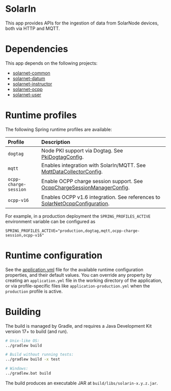 # SolarIn

This app provides APIs for the ingestion of data from SolarNode devices, both via HTTP and MQTT.

# Dependencies

This app depends on the following projects:

 * [solarnet-common][solarnet-common]
 * [solarnet-datum][solarnet-datum]
 * [solarnet-instructor][solarnet-instructor]
 * [solarnet-ocpp][solarnet-ocpp]
 * [solarnet-user][solarnet-user]
 
# Runtime profiles

The following Spring runtime profiles are available:

| Profile | Description |
|:--------|:------------|
| `dogtag` | Node PKI support via Dogtag. See [PkiDogtagConfig][PkiDogtagConfig]. |
| `mqtt` | Enables integration with SolarIn/MQTT. See [MqttDataCollectorConfig][MqttDataCollectorConfig]. |
| `ocpp-charge-session` | Enable OCPP charge session support. See [OcppChargeSessionManagerConfig][OcppChargeSessionManagerConfig]. |
| `ocpp-v16` | Enables OCPP v1.6 integration. See references to [SolarNetOcppConfiguration][SolarNetOcppConfiguration]. |

For example, in a production deployment the `SPRING_PROFILES_ACTIVE` environment variable can be
configured as

```
SPRING_PROFILES_ACTIVE="production,dogtag,mqtt,ocpp-charge-session,ocpp-v16"
```

# Runtime configuration

See the [application.yml][app-config] file for the available runtime configuration properties, and
their default values. You can override any property by creating an `application.yml` file in the
working directory of the application, or via profile-specific files like 
`application-production.yml` when the `production` profile is active.


# Building

The build is managed by Gradle, and requires a Java Development Kit version 17+ to build (and run).

```sh
# Unix-like OS:
../gradlew build

# Build without running tests:
../gradlew build -x test

# Windows:
../gradlew.bat build
```

The build produces an executable JAR at `build/libs/solarin-x.y.z.jar`.


[app-config]: src/main/resources/application.yml
[solarnet-common]: ../common/
[solarnet-datum]: ../datum/
[solarnet-instructor]: ../instructor/
[solarnet-ocpp]: ../ocpp/
[solarnet-user]: ../user/
[MqttDataCollectorConfig]: src/main/java/net/solarnetwork/central/in/config/MqttDataCollectorConfig.java
[OcppChargeSessionManagerConfig]: ../ocpp/src/main/java/net/solarnetwork/central/ocpp/config/OcppChargeSessionManagerConfig.java
[PkiDogtagConfig]: ../user/src/main/java/net/solarnetwork/central/user/config/PkiDogtagConfig.java
[SolarNetOcppConfiguration]: ../ocpp/src/main/java/net/solarnetwork/central/ocpp/config/SolarNetOcppConfiguration.java
[UserEventServiceSqsConfig]: ../user-datum/src/main/java/net/solarnetwork/central/user/event/config/UserEventServiceSqsConfig.java
